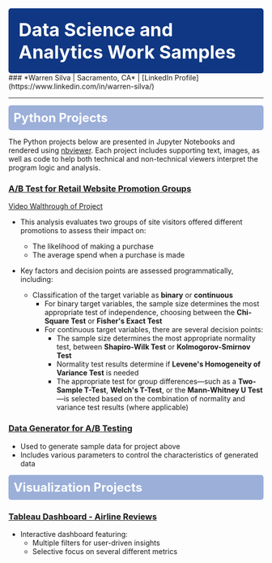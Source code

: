<div style="background-color:#103783; padding:20px; border-radius:5px; color:white; font-size:36px;">
<strong>Data Science and Analytics Work Samples</strong>
</div>
### *Warren Silva | Sacramento, CA* | [LinkedIn Profile](https://www.linkedin.com/in/warren-silva/)

---

<div style="background-color:#9BAFD9; padding:10px; border-radius:5px; color:white; font-size:24px;">
<strong>Python Projects</strong>
</div>

The Python projects below are presented in Jupyter Notebooks and rendered using [nbviewer](https://nbviewer.org/). Each project includes supporting text, images, as well as code to help both technical and non-technical viewers interpret the program logic and analysis.

### [A/B Test for Retail Website Promotion Groups](https://nbviewer.org/github/wsilva916/wsilva916.github.io/blob/main/retail_site_ab_test.ipynb)
[Video Walthrough of Project](https://drive.google.com/file/d/1EksIUu7i1d0ISuYAgGOS2w4tKMv68kmz/preview)

- This analysis evaluates two groups of site visitors offered different promotions to assess their impact on:
  - The likelihood of making a purchase
  - The average spend when a purchase is made   

- Key factors and decision points are assessed programmatically, including:
  
  - Classification of the target variable as **binary** or **continuous**
    - For binary target variables, the sample size determines the most appropriate test of independence, choosing between the **Chi-Square Test** or **Fisher's Exact Test**    
    - For continuous target variables, there are several decision points:
      - The sample size determines the most appropriate normality test, between **Shapiro-Wilk Test** or **Kolmogorov-Smirnov Test**
      - Normality test results determine if **Levene's Homogeneity of Variance Test** is needed
      - The appropriate test for group differences—such as a **Two-Sample T-Test**, **Welch's T-Test**, or the **Mann-Whitney U Test**—is selected based on the combination of normality and variance test results (where applicable)

### [Data Generator for A/B Testing](https://nbviewer.org/github/wsilva916/wsilva916.github.io/blob/main/ab_generator.ipynb)
- Used to generate sample data for project above
- Includes various parameters to control the characteristics of generated data

<div style="background-color:#9BAFD9; padding:10px; border-radius:5px; color:white; font-size:24px;">
<strong>Visualization Projects</strong>
</div>

### [Tableau Dashboard - Airline Reviews](https://public.tableau.com/views/BritishAirwaysReviews_17266156042500/Dashboard1?:language=en-US&:sid=&:redirect=auth&:display_count=n&:origin=viz_share_link)
- Interactive dashboard featuring:
  - Multiple filters for user-driven insights
  - Selective focus on several different metrics
